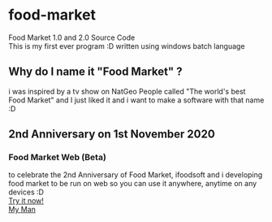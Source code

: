 # food-market
Food Market 1.0 and 2.0 Source Code  
This is my first ever program :D
written using windows batch language

## Why do I name it "Food Market" ?
i was inspired by a tv show on NatGeo People called "The world's best Food Market" and I just liked it and i want to make a software with that name :D

## 2nd Anniversary on 1st November 2020
### Food Market Web (Beta)
to celebrate the 2nd Anniversary of Food Market, ifoodsoft and i developing food market to be run on web so you can use it anywhere, anytime on any devices :D  
[Try it now!](https://ifoodsoft.herokuapp.com/market)  
[My Man](https://ifoodsoft.herokuapp.com/myman)  
